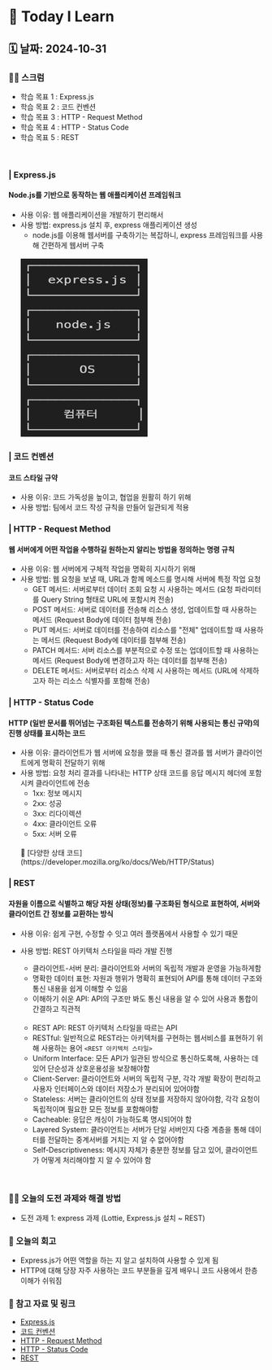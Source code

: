 # 📝 Today I Learn
## 🗓️ 날짜: 2024-10-31
### 🙏🏻 스크럼
- 학습 목표 1 : Express.js
- 학습 목표 2 : 코드 컨벤션
- 학습 목표 3 : HTTP - Request Method
- 학습 목표 4 : HTTP - Status Code
- 학습 목표 5 : REST
</br>

### | Express.js
#### Node.js를 기반으로 동작하는 웹 애플리케이션 프레임워크
- 사용 이유: 웹 애플리케이션을 개발하기 편리해서
- 사용 방법: express.js 설치 후, express 애플리케이션 생성
    - node.js를 이용해 웹서버를 구축하기는 복잡하니, express 프레임워크를 사용해 간편하게 웹서버 구축 
    </br>
    <img src="images/express_js.png" alt="express.js" width="250" height="350">
    
### | 코드 컨벤션
#### 코드 스타일 규약
- 사용 이유: 코드 가독성을 높이고, 협업을 원활히 하기 위해
- 사용 방법: 팀에서 코드 작성 규칙을 만들어 일관되게 적용

### | HTTP - Request Method
#### 웹 서버에게 어떤 작업을 수행하길 원하는지 알리는 방법을 정의하는 명령 규칙
- 사용 이유: 웹 서버에게 구체적 작업을 명확히 지시하기 위해
- 사용 방법: 웹 요청을 보낼 때, URL과 함께 메소드를 명시해 서버에 특정 작업 요청
    - GET 메서드: 서버로부터 데이터 조회 요청 시 사용하는 메서드 (요청 파라미터를 Query String 형태로 URL에 포함시켜 전송)
    - POST 메서드: 서버로 데이터를 전송해 리소스 생성, 업데이트할 때 사용하는 메서드 (Request Body에 데이터 첨부해 전송)
    - PUT 메서드: 서버로 데이터를 전송하여 리소스를 "전체" 업데이트할 때 사용하는 메서드 (Request Body에 데이터를 첨부해 전송)
    - PATCH 메서드: 서버 리소스를 부분적으로 수정 또는 업데이트할 때 사용하는 메서드 (Request Body에 변경하고자 하는 데이터를 첨부해 전송)
    - DELETE 메서드: 서버로부터 리소스 삭제 시 사용하는 메서드 (URL에 삭제하고자 하는 리소스 식별자를 포함해 전송)

### | HTTP - Status Code
#### HTTP (일반 문서를 뛰어넘는 구조화된 텍스트를 전송하기 위해 사용되는 통신 규약)의 진행 상태를 표시하는 코드
- 사용 이유: 클라이언트가 웹 서버에 요청을 했을 때  통신 결과를 웹 서버가 클라이언트에게 명확히 전달하기 위해
- 사용 방법: 요청 처리 결과를 나타내는 HTTP 상태 코드를 응답 메시지 헤더에 포함시켜 클라이언트에 전송
    - 1xx: 정보 메시지
    - 2xx: 성공
    - 3xx: 리다이렉션
    - 4xx: 클라이언트 오류
    - 5xx: 서버 오류
    </br>
    🔗 [다양한 상태 코드](https://developer.mozilla.org/ko/docs/Web/HTTP/Status)

### | REST
#### 자원을 이름으로 식별하고 해당 자원 상태(정보)를 구조화된 형식으로 표현하여, 서버와 클라이언트 간 정보를 교환하는 방식
- 사용 이유: 쉽게 구현, 수정할 수 잇고 여러 플랫폼에서 사용할 수 있기 때문
- 사용 방법: REST 아키텍처 스타일을 따라 개발 진행
    - 클라이언트-서버 분리: 클라이언트와 서버의 독립적 개발과 운영을 가능하게함
    - 명확한 데이터 표현: 자원과 행위가 명확히 표현되어 API를 통해 데이터 구조와 통신 내용을 쉽게 이해할 수 있음
    - 이해하기 쉬운 API: API의 구조만 봐도 통신 내용을 알 수 있어 사용과 통합이 간결하고 직관적
    </br>
    
    - REST API: REST 아키텍처 스타일을 따르는 API
    - RESTful: 일반적으로 REST라는 아키텍처를 구현하는 웹서비스를 표현하기 위해 사용하는 용어
    `<REST 아키텍처 스타일>`
    - Uniform Interface: 모든 API가 일관된 방식으로  통신하도록해, 사용하는 데 있어 단순성과 상호운용성을 보장해야함
    - Client-Server: 클라이언트와 서버의 독립적 구분, 각각 개발 확장이 편리하고 사용자 인터페이스와 데이터 저장소가 분리되어 있어야함
    - Stateless: 서버는 클라이언트의 상태 정보를 저장하지 않아야함, 각각 요청이 독립적이며 필요한 모든 정보를 포함해야함
    - Cacheable: 응답은 캐싱이 가능하도록 명시되어야 함
    - Layered System: 클라이언트는 서버가 단일 서버인지 다중 계층을 통해 데이터를 전달하는 중계서버를 거치는 지 알 수 없어야함 
    - Self-Descriptiveness: 메시지 자체가 충분한 정보를 담고 있어, 클라이언트가 어떻게 처리해야할 지 알 수 있어야 함
</br>

### ✊🏻 오늘의 도전 과제와 해결 방법
- 도전 과제 1: express 과제 (Lottie, Express.js 설치 ~ REST)

### 💭 오늘의 회고
- Express.js가 어떤 역할을 하는 지 알고 설치하여 사용할 수 있게 됨
- HTTP에 대해 당장 자주 사용하는 코드 부분들을 깊게 배우니 코드 사용에서 한층 이해가 쉬워짐

### 🔗 참고 자료 및 링크
- [Express.js](https://www.notion.so/adapterz/Express-js-12d394a4806180cf90f3e86859518550?pvs=4)
- [코드 컨벤션](https://www.notion.so/adapterz/12d394a4806180a39074d4598edc8154?pvs=4)
- [HTTP - Request Method](https://www.notion.so/adapterz/HTTP-Request-Method-12d394a4806180449334fea5c5ed529a?pvs=4)
- [HTTP - Status Code](https://www.notion.so/adapterz/HTTP-Status-Code-12d394a4806180f78e19dab7f2c47bf5?pvs=4)
- [REST](https://www.notion.so/adapterz/REST-12d394a48061804095a0cbf012887c38?pvs=4)